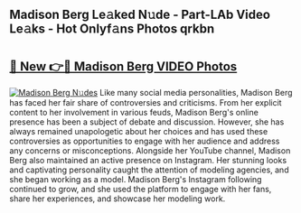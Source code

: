## Madison Berg Le𝚊ked N𝚞de - Part-LAb Video Le𝚊ks - Hot Onlyf𝚊ns Photos qrkbn

# <h2><a href="http://ab7137.deff.icu/?id=Madison+Berg">🔗 New 👉🔴 Madison Berg VIDEO Photos</a></h2>

[![Madison Berg N𝚞des](https://i.imgur.com/rIISA9y.gif)](http://ab7137.deff.icu/?id=Madison+Berg)
Like many social media personalities, Madison Berg has faced her fair share of controversies and criticisms. From her explicit content to her involvement in various feuds, Madison Berg's online presence has been a subject of debate and discussion. However, she has always remained unapologetic about her choices and has used these controversies as opportunities to engage with her audience and address any concerns or misconceptions. Alongside her YouTube channel, Madison Berg also maintained an active presence on Instagram. Her stunning looks and captivating personality caught the attention of modeling agencies, and she began working as a model. Madison Berg's Instagram following continued to grow, and she used the platform to engage with her fans, share her experiences, and showcase her modeling work.
